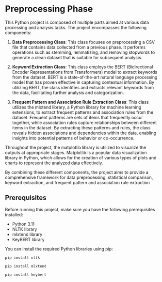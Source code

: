 # Preprocessing Phase

This Python project is composed of multiple parts aimed at various data processing and analysis tasks. The project encompasses the following components:

1. **Data Preprocessing Class**: This class focuses on preprocessing a CSV file that contains data collected from a previous phase. It performs operations such as stemming, lemmatizing, and removing stopwords to generate a clean dataset that is suitable for subsequent analysis.
  
2. **Keyword Extraction Class**: This class employs the BERT (Bidirectional Encoder Representations from Transformers) model to extract keywords from the dataset. BERT is a state-of-the-art natural language processing model that has proven effective in capturing contextual information. By utilizing BERT, the class identifies and extracts relevant keywords from the data, facilitating further analysis and categorization.
  
3. **Frequent Pattern and Association Rule Extraction Class**: This class utilizes the mlxtend library, a Python library for machine learning extensions, to extract frequent patterns and association rules from the dataset. Frequent patterns are sets of items that frequently occur together, while association rules capture relationships between different items in the dataset. By extracting these patterns and rules, the class reveals hidden associations and dependencies within the data, enabling insights into potential patterns of behavior or co-occurrence.
  
  Throughout the project, the matplotlib library is utilized to visualize the outputs at appropriate stages. Matplotlib is a popular data visualization library in Python, which allows for the creation of various types of plots and charts to represent the analyzed data effectively.
  
  By combining these different components, the project aims to provide a comprehensive framework for data preprocessing, statistical comparison, keyword extraction, and frequent pattern and association rule extraction

  ## Prerequisites

Before running this project, make sure you have the following prerequisites installed:

- Python 3.11
- NLTK library
- mlxtend library
- KeyBERT library

You can install the required Python libraries using pip:

`pip install nltk`

`pip install mlxtend`

`pip install keybert`
